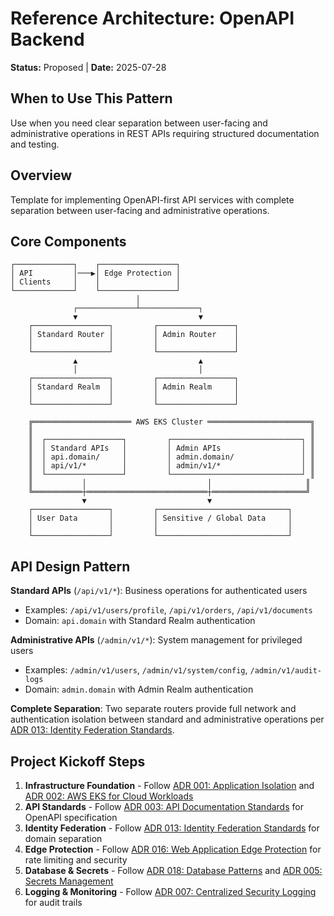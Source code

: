 # Reference Architecture: OpenAPI Backend

**Status:** Proposed | **Date:** 2025-07-28

## When to Use This Pattern

Use when you need clear separation between user-facing and
administrative operations in REST APIs requiring structured
documentation and testing.

## Overview

Template for implementing OpenAPI-first API services with complete
separation between user-facing and administrative operations.

## Core Components

```text
┌─────────────┐    ┌─────────────────┐
│ API         │───▶│ Edge Protection │
│ Clients     │    │                 │
└─────────────┘    └─────────────────┘
                            │
              ┌─────────────┴─────────────┐
              ▼                           ▼
    ┌─────────────────┐         ┌─────────────────┐
    │ Standard Router │         │ Admin Router    │
    │                 │         │                 │
    └─────────────────┘         └─────────────────┘
              ▲                           ▲
              │                           │
    ┌─────────────────┐         ┌─────────────────┐
    │ Standard Realm  │         │ Admin Realm     │
    │                 │         │                 │
    └─────────────────┘         └─────────────────┘

    ╔══════════════════════ AWS EKS Cluster ═══════════════════════╗
    ║                                                              ║
    ║  ┌─────────────────┐         ┌─────────────────────────────┐ ║
    ║  │ Standard APIs   │         │ Admin APIs                  │ ║
    ║  │ api.domain/     │         │ admin.domain/               │ ║
    ║  │ api/v1/*        │         │ admin/v1/*                  │ ║
    ║  └─────────────────┘         └─────────────────────────────┘ ║
    ║           │                           │                     ║
    ╚═══════════┼═══════════════════════════┼═════════════════════╝
                ▼                           ▼
    ┌─────────────────┐         ┌─────────────────────────────┐
    │ User Data       │         │ Sensitive / Global Data     │
    │                 │         │                             │
    └─────────────────┘         └─────────────────────────────┘
```

## API Design Pattern

**Standard APIs** (`/api/v1/*`): Business operations for authenticated
users

- Examples: `/api/v1/users/profile`, `/api/v1/orders`,
  `/api/v1/documents`
- Domain: `api.domain` with Standard Realm authentication

**Administrative APIs** (`/admin/v1/*`): System management for
privileged users

- Examples: `/admin/v1/users`, `/admin/v1/system/config`,
  `/admin/v1/audit-logs`
- Domain: `admin.domain` with Admin Realm authentication

**Complete Separation**: Two separate routers provide full network and
authentication isolation between standard and administrative operations
per [ADR 013: Identity Federation
Standards](../security/013-identity-federation.md).

## Project Kickoff Steps

1. **Infrastructure Foundation** - Follow [ADR 001: Application
    Isolation](../security/001-isolation.md) and [ADR 002: AWS EKS for
    Cloud Workloads](../operations/002-workloads.md)
2. **API Standards** - Follow [ADR 003: API Documentation
    Standards](../development/003-apis.md) for OpenAPI specification
3. **Identity Federation** - Follow [ADR 013: Identity Federation
    Standards](../security/013-identity-federation.md) for domain
    separation
4. **Edge Protection** - Follow [ADR 016: Web Application Edge
    Protection](../security/016-edge-protection.md) for rate limiting
    and security
5. **Database & Secrets** - Follow [ADR 018: Database
    Patterns](../operations/018-database-patterns.md) and [ADR 005:
    Secrets Management](../security/005-secrets-management.md)
6. **Logging & Monitoring** - Follow [ADR 007: Centralized Security
    Logging](../operations/007-logging.md) for audit trails
